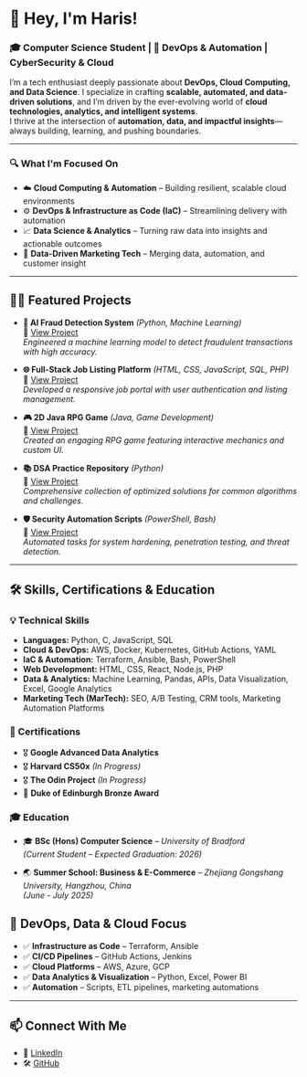 # 👋 Hey, I'm Haris!  
### 🎓 Computer Science Student | 🔧 DevOps & Automation | CyberSecurity & Cloud 

I’m a tech enthusiast deeply passionate about **DevOps, Cloud Computing, and Data Science**. I specialize in crafting **scalable, automated, and data-driven solutions**, and I’m driven by the ever-evolving world of **cloud technologies, analytics, and intelligent systems**.  
I thrive at the intersection of **automation, data, and impactful insights**—always building, learning, and pushing boundaries.

---

### 🔍 What I'm Focused On  
- ☁️ **Cloud Computing & Automation** – Building resilient, scalable cloud environments  
- ⚙️ **DevOps & Infrastructure as Code (IaC)** – Streamlining delivery with automation  
- 📈 **Data Science & Analytics** – Turning raw data into insights and actionable outcomes  
- 📢 **Data-Driven Marketing Tech** – Merging data, automation, and customer insight  

---

## 👨‍💻 Featured Projects  

- **🧠 AI Fraud Detection System** _(Python, Machine Learning)_  
  🔗 [View Project](https://github.com/Ha0Ris5/AI-Fraud-Detection-System)  
  *Engineered a machine learning model to detect fraudulent transactions with high accuracy.*

- **🌐 Full-Stack Job Listing Platform** _(HTML, CSS, JavaScript, SQL, PHP)_  
  🔗 [View Project](https://github.com/Ha0Ris5/Fullstack-Job-advertisement-website)  
  *Developed a responsive job portal with user authentication and listing management.*

- **🎮 2D Java RPG Game** _(Java, Game Development)_  
  🔗 [View Project](https://github.com/haris-github/Java-RPG-Game)  
  *Created an engaging RPG game featuring interactive mechanics and custom UI.*

- **📚 DSA Practice Repository** _(Python)_  
  🔗 [View Project](https://github.com/haris-github/DSA-Practice)  
  *Comprehensive collection of optimized solutions for common algorithms and challenges.*

- **🛡️ Security Automation Scripts** _(PowerShell, Bash)_  
  🔗 [View Project](https://github.com/haris-github/Cybersecurity-Scripts)  
  *Automated tasks for system hardening, penetration testing, and threat detection.*

---

## 🛠 Skills, Certifications & Education  

### 💡 Technical Skills  
- **Languages:** Python, C, JavaScript, SQL  
- **Cloud & DevOps:** AWS, Docker, Kubernetes, GitHub Actions, YAML  
- **IaC & Automation:** Terraform, Ansible, Bash, PowerShell  
- **Web Development:** HTML, CSS, React, Node.js, PHP  
- **Data & Analytics:** Machine Learning, Pandas, APIs, Data Visualization, Excel, Google Analytics  
- **Marketing Tech (MarTech):** SEO, A/B Testing, CRM tools, Marketing Automation Platforms  

### 📜 Certifications  
- 🎖 **Google Advanced Data Analytics**  
- 🎖 **Harvard CS50x** _(In Progress)_  
- 🎖 **The Odin Project** _(In Progress)_  
- 🏅 **Duke of Edinburgh Bronze Award**  

### 🎓 Education  
- 🎓 **BSc (Hons) Computer Science** – *University of Bradford*  
  _(Current Student – Expected Graduation: 2026)_

- 🌏 **Summer School: Business & E-Commerce** – *Zhejiang Gongshang University, Hangzhou, China*  
  _(June - July 2025)_


## 🚀 DevOps, Data & Cloud Focus  

- ✅ **Infrastructure as Code** – Terraform, Ansible  
- ✅ **CI/CD Pipelines** – GitHub Actions, Jenkins  
- ✅ **Cloud Platforms** – AWS, Azure, GCP  
- ✅ **Data Analytics & Visualization** – Python, Excel, Power BI  
- ✅ **Automation** – Scripts, ETL pipelines, marketing automations  

---

## 📫 Connect With Me  
- 💼 [LinkedIn](https://www.linkedin.com/in/haris-m-9a220a283/)  
- 🛠️ [GitHub](https://github.com/Ha0Ris5)





